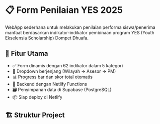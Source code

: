 # 📋 Form Penilaian YES 2025

WebApp sederhana untuk melakukan penilaian performa siswa/penerima manfaat berdasarkan indikator-indikator pembinaan program YES (Youth Ekselensia Scholarship) Dompet Dhuafa.

## 🚀 Fitur Utama

- ✅ Form dinamis dengan 62 indikator dalam 5 kategori
- 🔄 Dropdown berjenjang (Wilayah → Asesor → PM)
- 📊 Progress bar dan skor total otomatis
- 🔗 Backend dengan Netlify Functions
- 🗃️ Penyimpanan data di Supabase (PostgreSQL)
- 📦 Siap deploy di Netlify

## 🏗️ Struktur Project

